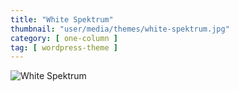 ```yaml
---
title: "White Spektrum"
thumbnail: "user/media/themes/white-spektrum.jpg"
category: [ one-column ]
tag: [ wordpress-theme ]
---
```

![White Spektrum](https://getbenonit.com/user/media/themes/white-spektrum.jpg)